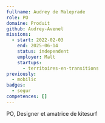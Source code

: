 ```yaml
---
fullname: Audrey de Maleprade
role: PO
domaine: Produit
github: Audrey-Avenel
missions:
  - start: 2022-02-03
    end: 2025-06-14
    status: independent
    employer: Malt
    startups:
      - territoires-en-transitions
previously:
  - mobilic
badges:
  - segur
competences: []
---
```

PO, Designer et amatrice de kitesurf